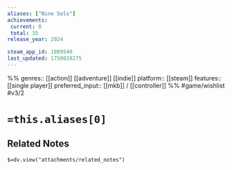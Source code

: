 ```yaml
---
aliases: ["Nine Sols"]
achievements:
 current: 0
 total: 35
release_year: 2024

steam_app_id: 1809540
last_updated: 1750028275
---
```

%%
genres:: [[action]] [[adventure]] [[indie]]
platform:: [[steam]]
features:: [[single player]]
preferred_input:: [[mkb]] / [[controller]]
%%
#game/wishlist
#v3/2

# `=this.aliases[0]`
## Related Notes
`$=dv.view("attachments/related_notes")`